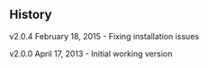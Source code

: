 ## History

v2.0.4 February 18, 2015
	- Fixing installation issues

v2.0.0 April 17, 2013
	- Initial working version
